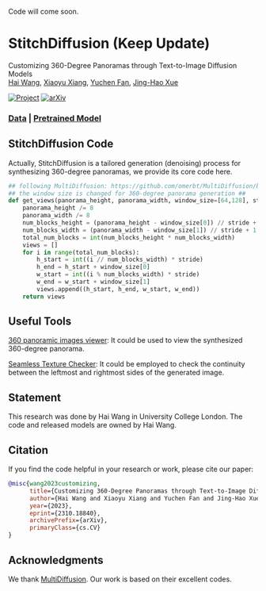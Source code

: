 Code will come soon.

# StitchDiffusion (Keep Update)
Customizing 360-Degree Panoramas through Text-to-Image Diffusion Models \
[Hai Wang](https://littlewhitesea.github.io/), [Xiaoyu Xiang](https://engineering.purdue.edu/people/xiaoyu.xiang.1), [Yuchen Fan](https://ychfan.github.io/), [Jing-Hao Xue](https://www.homepages.ucl.ac.uk/~ucakjxu/)

[![Project](https://img.shields.io/badge/Project-Website-orange)](https://littlewhitesea.github.io/stitchdiffusion.github.io/)
[![arXiv](https://img.shields.io/badge/arXiv-2310.18840-b31b1b.svg)](https://arxiv.org/abs/2310.18840)

### [Data](https://drive.google.com/file/d/1EgRwj5BqO7Y-PvdL8mrFwKsqmgN_N4_b/view?usp=sharing) | [Pretrained Model](https://drive.google.com/file/d/1MiaG8v0ZmkTwwrzIEFtVoBj-Jjqi_5lz/view?usp=sharing)

## StitchDiffusion Code

Actually, StitchDiffusion is a tailored generation (denoising) process for synthesizing 360-degree panoramas, we provide its core code here.

```python
## following MultiDiffusion: https://github.com/omerbt/MultiDiffusion/blob/master/panorama.py ##
## the window size is changed for 360-degree panorama generation ##
def get_views(panorama_height, panorama_width, window_size=[64,128], stride=16):
    panorama_height /= 8
    panorama_width /= 8
    num_blocks_height = (panorama_height - window_size[0]) // stride + 1
    num_blocks_width = (panorama_width - window_size[1]) // stride + 1
    total_num_blocks = int(num_blocks_height * num_blocks_width)
    views = []
    for i in range(total_num_blocks):
        h_start = int((i // num_blocks_width) * stride)
        h_end = h_start + window_size[0]
        w_start = int((i % num_blocks_width) * stride)
        w_end = w_start + window_size[1]
        views.append((h_start, h_end, w_start, w_end))
    return views
```

## Useful Tools

[360 panoramic images viewer](https://renderstuff.com/tools/360-panorama-web-viewer/): It could be used to view the synthesized 360-degree panorama.

[Seamless Texture Checker](https://www.pycheung.com/checker/): It could be employed to check the continuity between the leftmost and rightmost sides of the generated image. 

## Statement
This research was done by Hai Wang in University College London. The code and released models are owned by Hai Wang.

## Citation
If you find the code helpful in your research or work, please cite our paper:
```Bibtex
@misc{wang2023customizing,
      title={Customizing 360-Degree Panoramas through Text-to-Image Diffusion Models}, 
      author={Hai Wang and Xiaoyu Xiang and Yuchen Fan and Jing-Hao Xue},
      year={2023},
      eprint={2310.18840},
      archivePrefix={arXiv},
      primaryClass={cs.CV}
}
```
## Acknowledgments
We thank [MultiDiffusion](https://github.com/omerbt/MultiDiffusion). Our work is based on their excellent codes.
